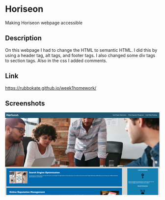 # Horiseon

Making Horiseon webpage accessible

## Description

On this webpage I had to change the HTML to semantic HTML. I did this by using a header tag, alt tags, and footer tags. I also changed some div tags to section tags. Also in the css I added comments.

## Link

https://rubbokate.github.io/week1homework/

## Screenshots

![webpage](src/images/Horiseon.png)
